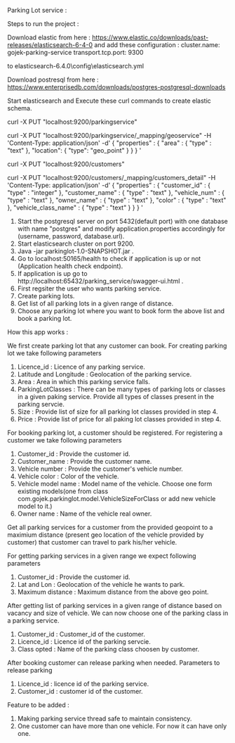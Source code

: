 
Parking Lot service :

Steps to run the project : 

Download elastic from here : https://www.elastic.co/downloads/past-releases/elasticsearch-6-4-0
and add these configuration :
cluster.name: gojek-parking-service
transport.tcp.port: 9300

to elasticsearch-6.4.0\config\elasticsearch.yml

Download postresql from here : https://www.enterprisedb.com/downloads/postgres-postgresql-downloads

Start elasticsearch and Execute these curl commands to create elastic schema.

curl -X PUT "localhost:9200/parkingservice"

curl -X PUT "localhost:9200/parkingservice/_mapping/geoservice" -H 'Content-Type: application/json' -d'
{
	"properties" : {
		"area" : {
			"type" : "text"
		},
                    "location": {
                        "type": "geo_point"
                    }
	}
}
'

curl -X PUT "localhost:9200/customers"

curl -X PUT "localhost:9200/customers/_mapping/customers_detail" -H 'Content-Type: application/json' -d'
{
	"properties" : {
		"customer_id" : {
			"type" : "integer"
		},
		"customer_name" : {
			"type" : "text"
		},
		"vehicle_num" : {
			"type" : "text"
		},
		"owner_name" : {
			"type" : "text"
		},
		"color" : {
			"type" : "text"
		},
		"vehicle_class_name" : {
			"type" : "text"
		}
	}
}
'


1) Start the postgresql server on port 5432(default port) with one database with name "postgres" and modify application.properties accordingly for (username, password, database.url).
2) Start elasticsearch cluster on port 9200.
3) Java -jar parkinglot-1.0-SNAPSHOT.jar .
4) Go to localhost:50165/health to check if application is up or not (Application health check endpoint).
5) If application is up go to http://localhost:65432/parking_service/swagger-ui.html .
6) First regsiter the user who wants parking service.
7) Create parking lots.
8) Get list of all parking lots in a given range of distance.
9) Choose any parking lot where you want to book form the above list and book a parking lot.

How this app works : 

We first create parking lot that any customer can book. For creating parking lot we take following parameters
1) Licence_id : Licence of any parking service.
2) Latitude and Longitude : Geolocation of the parking service.
3) Area : Area in which this parking service falls.
4) ParkingLotClasses : There can be many types of parking lots or classes in a given paking service. Provide  all types of classes present in the parking servcie.
5) Size : Provide list of size for all parking lot classes provided in step 4.
6) Price : Provide list of price for all paking lot classes provided in step 4.

For booking parking lot, a customer should be registered.
For registering a customer we take following parameters
1) Customer_id : Provide the customer id.
2) Customer_name : Provide the customer name.
3) Vehicle number : Provide the customer's vehicle number.
4) Vehicle color : Color of the vehicle.
5) Vehicle model name : Model name of the vehicle. Choose one form existing models(one from class com.gojek.parkinglot.model.VehicleSizeForClass or add new vehicle model to it.)
6) Owner name : Name of the vehicle real owner.

Get all parking services for a customer from the provided geopoint to a maximium distance (present geo location
of the vehicle provided by customer) that customer can travel to park his/her vehicle.

For getting parking services in a given range we expect following parameters
1) Customer_id : Provide the customer id.
2) Lat and Lon : Geolocation of the vehicle he wants to park.
3) Maximum distance : Maximum distance from the above geo point.

After getting list of parking services in a given range of distance based on vacancy and size of vehicle.
We can now choose one of the parking class in a parking service.
1) Customer_id : Customer_id of the customer.
2) Licence_id  : Licence id of the parking servcie.
3) Class opted : Name of the parking class choosen by customer.

After booking customer can release parking when needed.
Parameters to release parking 
1) Licence_id : licence id of the parking service.
2) Customer_id : customer id of the customer.

Feature to be added : 
1) Making parking service thread safe to maintain consistency.
2) One customer can have more than one vehicle. For now it can have only one.
